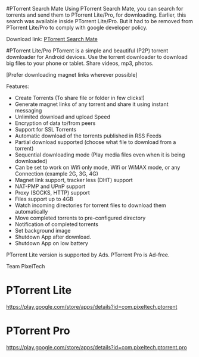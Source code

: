 
#PTorrent Search Mate
Using PTorrent Search Mate, you can search for torrents and send them to PTorrent Lite/Pro, for downloading.
Earlier, this search was available inside PTorrent Lite/Pro. But it had to be removed from PTorrent Lite/Pro to comply with google developer policy.

Download link: <a href='https://github.com/pixeltech42/TorrentSearchMate/raw/master/com.pixeltech.ptorrent.searchmate.release-1.0-b1.apk'> PTorrent Search Mate </a>


#PTorrent Lite/Pro
PTorrent is a simple and beautiful (P2P) torrent downloader for Android devices. 
Use the torrent downloader to download big files to your phone or tablet. Share videos, mp3, photos.

[Prefer downloading magnet links wherever possible]

Features:
- Create Torrents (To share file or folder in few clicks!)
- Generate magnet links of any torrent and share it using instant messaging
- Unlimited download and upload Speed
- Encryption of data to/from peers
- Support for SSL Torrents
- Automatic download of the torrents published in RSS Feeds
- Partial download supported (choose what file to download from a torrent)
- Sequential downloading mode (Play media files even when it is being downloaded)
- Can be set to work on Wifi only mode, Wifi or WiMAX mode, or any Connection (example 2G, 3G, 4G)
- Magnet link support, tracker less (DHT) support
- NAT-PMP and UPnP support
- Proxy (SOCKS, HTTP) support
- Files support up to 4GB
- Watch incoming directories for torrent files to download them automatically
- Move completed torrents to pre-configured directory
- Notification of completed torrents
- Set background image
- Shutdown App after download.
- Shutdown App on low battery

PTorrent Lite version is supported by Ads.
PTorrent Pro is Ad-free.

Team PixelTech

# PTorrent Lite
https://play.google.com/store/apps/details?id=com.pixeltech.ptorrent
# PTorrent Pro
https://play.google.com/store/apps/details?id=com.pixeltech.ptorrent.pro

